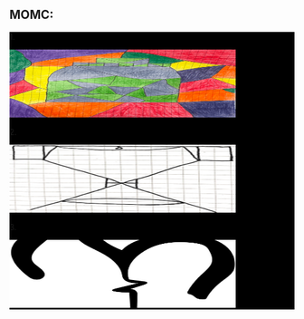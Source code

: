 MOMC:
------ 
<div class="column game_column"><div class="game_grid_widget base_widget user_game_grid"><div data-game_id="1945274" dir="auto" class="game_cell has_cover"><div style="background-color:#000000;" class="game_thumb"><a data-action="game_grid" tabindex="-1" class="thumb_link game_link"

1.<p><a href="https://ameverythingand.github.io/Blood-on-the-Sand/"><img src="images/Bottle.png" width="400" alt="snake game" width="120" height="120"></a></p>

2.<p><a href="https://ameverythingand.github.io/U/"><img src="images/U.png" width="400" alt="battle Arena game" width="120" height="120"></a></p>

3.<p><a href="https://ameverythingand.github.io/Heavy/"><img src="images/Heav.png" width="400" alt="battle Arena game" width="120" height="120"></a></p>

  

